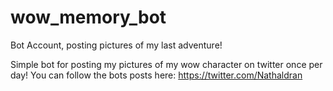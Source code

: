 # wow_memory_bot
Bot Account, posting pictures of my last adventure!

Simple bot for posting my pictures of my wow character on twitter once per day!
You can follow the bots posts here: https://twitter.com/Nathaldran
